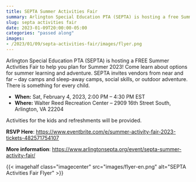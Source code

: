 ```yaml
--- 
title: SEPTA Summer Activities Fair
summary: Arlington Special Education PTA (SEPTA) is hosting a free Summer Activities Fair to help you plan for Summer 2023.
slug: septa activities fair
date: 2023-01-09T20:00:00-05:00
categories: "passed along"
images: 
- /2023/01/09/septa-activities-fair/images/flyer.png
---
```


Arlington Special Education PTA (SEPTA) is hosting a FREE Summer Activities Fair to help you plan for Summer 2023! Come learn about options for summer learning and adventure. SEPTA invites vendors from near and far – day camps and sleep-away camps, social skills, or outdoor adventure. There is something for every child.

- **When:** Sat, February 4, 2023, 2:00 PM – 4:30 PM EST
- **Where:** Walter Reed Recreation Center – 2909 16th Street South, Arlington, VA 22204

Activities for the kids and refreshments will be provided.

**RSVP Here**: https://www.eventbrite.com/e/summer-activity-fair-2023-tickets-482571754107

**More information**: https://www.arlingtonsepta.org/event/septa-summer-activity-fair/

{{< imagehalf class="imagecenter" src="images/flyer-en.png" alt="SEPTA Activities Fair Flyer" >}}
